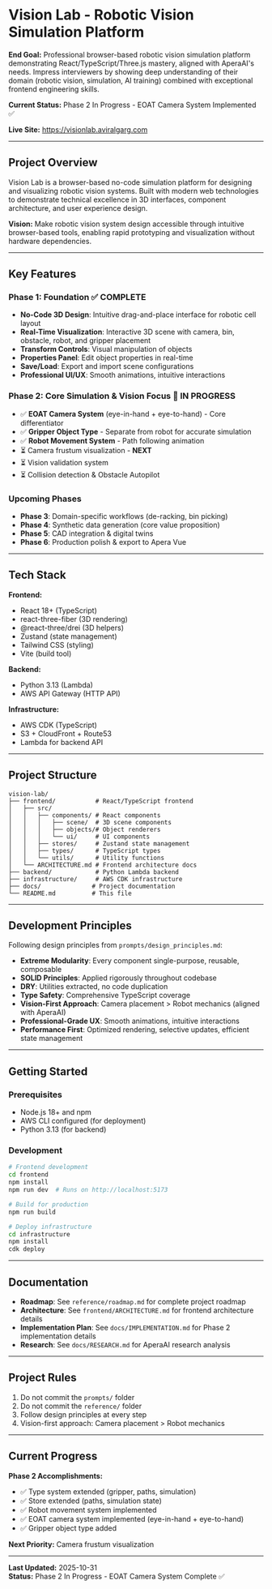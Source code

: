 # Vision Lab - Robotic Vision Simulation Platform

**End Goal:** Professional browser-based robotic vision simulation platform demonstrating React/TypeScript/Three.js mastery, aligned with AperaAI's needs. Impress interviewers by showing deep understanding of their domain (robotic vision, simulation, AI training) combined with exceptional frontend engineering skills.

**Current Status:** Phase 2 In Progress - EOAT Camera System Implemented ✅

**Live Site:** https://visionlab.aviralgarg.com

---

## Project Overview

Vision Lab is a browser-based no-code simulation platform for designing and visualizing robotic vision systems. Built with modern web technologies to demonstrate technical excellence in 3D interfaces, component architecture, and user experience design.

**Vision:** Make robotic vision system design accessible through intuitive browser-based tools, enabling rapid prototyping and visualization without hardware dependencies.

---

## Key Features

### Phase 1: Foundation ✅ COMPLETE
- **No-Code 3D Design**: Intuitive drag-and-place interface for robotic cell layout
- **Real-Time Visualization**: Interactive 3D scene with camera, bin, obstacle, robot, and gripper placement
- **Transform Controls**: Visual manipulation of objects
- **Properties Panel**: Edit object properties in real-time
- **Save/Load**: Export and import scene configurations
- **Professional UI/UX**: Smooth animations, intuitive interactions

### Phase 2: Core Simulation & Vision Focus 🔄 IN PROGRESS
- ✅ **EOAT Camera System** (eye-in-hand + eye-to-hand) - Core differentiator
- ✅ **Gripper Object Type** - Separate from robot for accurate simulation
- ✅ **Robot Movement System** - Path following animation
- ⏳ Camera frustum visualization - **NEXT**
- ⏳ Vision validation system
- ⏳ Collision detection & Obstacle Autopilot

### Upcoming Phases
- **Phase 3**: Domain-specific workflows (de-racking, bin picking)
- **Phase 4**: Synthetic data generation (core value proposition)
- **Phase 5**: CAD integration & digital twins
- **Phase 6**: Production polish & export to Apera Vue

---

## Tech Stack

**Frontend:**
- React 18+ (TypeScript)
- react-three-fiber (3D rendering)
- @react-three/drei (3D helpers)
- Zustand (state management)
- Tailwind CSS (styling)
- Vite (build tool)

**Backend:**
- Python 3.13 (Lambda)
- AWS API Gateway (HTTP API)

**Infrastructure:**
- AWS CDK (TypeScript)
- S3 + CloudFront + Route53
- Lambda for backend API

---

## Project Structure

```
vision-lab/
├── frontend/           # React/TypeScript frontend
│   ├── src/
│   │   ├── components/ # React components
│   │   │   ├── scene/  # 3D scene components
│   │   │   ├── objects/# Object renderers
│   │   │   └── ui/     # UI components
│   │   ├── stores/     # Zustand state management
│   │   ├── types/      # TypeScript types
│   │   └── utils/      # Utility functions
│   └── ARCHITECTURE.md # Frontend architecture docs
├── backend/            # Python Lambda backend
├── infrastructure/     # AWS CDK infrastructure
├── docs/              # Project documentation
└── README.md          # This file
```

---

## Development Principles

Following design principles from `prompts/design_principles.md`:

- **Extreme Modularity**: Every component single-purpose, reusable, composable
- **SOLID Principles**: Applied rigorously throughout codebase
- **DRY**: Utilities extracted, no code duplication
- **Type Safety**: Comprehensive TypeScript coverage
- **Vision-First Approach**: Camera placement > Robot mechanics (aligned with AperaAI)
- **Professional-Grade UX**: Smooth animations, intuitive interactions
- **Performance First**: Optimized rendering, selective updates, efficient state management

---

## Getting Started

### Prerequisites
- Node.js 18+ and npm
- AWS CLI configured (for deployment)
- Python 3.13 (for backend)

### Development

```bash
# Frontend development
cd frontend
npm install
npm run dev  # Runs on http://localhost:5173

# Build for production
npm run build

# Deploy infrastructure
cd infrastructure
npm install
cdk deploy
```

---

## Documentation

- **Roadmap**: See `reference/roadmap.md` for complete project roadmap
- **Architecture**: See `frontend/ARCHITECTURE.md` for frontend architecture details
- **Implementation Plan**: See `docs/IMPLEMENTATION.md` for Phase 2 implementation details
- **Research**: See `docs/RESEARCH.md` for AperaAI research analysis

---

## Project Rules

1. Do not commit the `prompts/` folder
2. Do not commit the `reference/` folder
3. Follow design principles at every step
4. Vision-first approach: Camera placement > Robot mechanics

---

## Current Progress

**Phase 2 Accomplishments:**
- ✅ Type system extended (gripper, paths, simulation)
- ✅ Store extended (paths, simulation state)
- ✅ Robot movement system implemented
- ✅ EOAT camera system implemented (eye-in-hand + eye-to-hand)
- ✅ Gripper object type added

**Next Priority:** Camera frustum visualization

---

**Last Updated:** 2025-10-31  
**Status:** Phase 2 In Progress - EOAT Camera System Complete ✅
